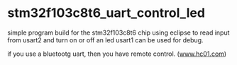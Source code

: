 # stm32f103c8t6_uart_control_led

simple program build for the stm32f103c8t6 chip using eclipse to read input from usart2 and turn on or off an led
usart1 can be used for debug.

if you use a bluetootg uart, then you have remote control. (www.hc01.com)
